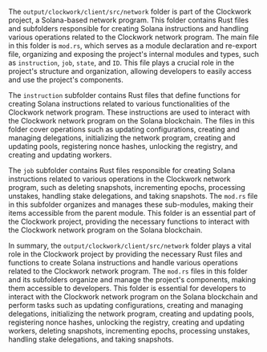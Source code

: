 
The `output/clockwork/client/src/network` folder is part of the Clockwork project, a Solana-based network program. This folder contains Rust files and subfolders responsible for creating Solana instructions and handling various operations related to the Clockwork network program. The main file in this folder is `mod.rs`, which serves as a module declaration and re-export file, organizing and exposing the project's internal modules and types, such as `instruction`, `job`, `state`, and `ID`. This file plays a crucial role in the project's structure and organization, allowing developers to easily access and use the project's components.

The `instruction` subfolder contains Rust files that define functions for creating Solana instructions related to various functionalities of the Clockwork network program. These instructions are used to interact with the Clockwork network program on the Solana blockchain. The files in this folder cover operations such as updating configurations, creating and managing delegations, initializing the network program, creating and updating pools, registering nonce hashes, unlocking the registry, and creating and updating workers.

The `job` subfolder contains Rust files responsible for creating Solana instructions related to various operations in the Clockwork network program, such as deleting snapshots, incrementing epochs, processing unstakes, handling stake delegations, and taking snapshots. The `mod.rs` file in this subfolder organizes and manages these sub-modules, making their items accessible from the parent module. This folder is an essential part of the Clockwork project, providing the necessary functions to interact with the Clockwork network program on the Solana blockchain.

In summary, the `output/clockwork/client/src/network` folder plays a vital role in the Clockwork project by providing the necessary Rust files and functions to create Solana instructions and handle various operations related to the Clockwork network program. The `mod.rs` files in this folder and its subfolders organize and manage the project's components, making them accessible to developers. This folder is essential for developers to interact with the Clockwork network program on the Solana blockchain and perform tasks such as updating configurations, creating and managing delegations, initializing the network program, creating and updating pools, registering nonce hashes, unlocking the registry, creating and updating workers, deleting snapshots, incrementing epochs, processing unstakes, handling stake delegations, and taking snapshots.

    